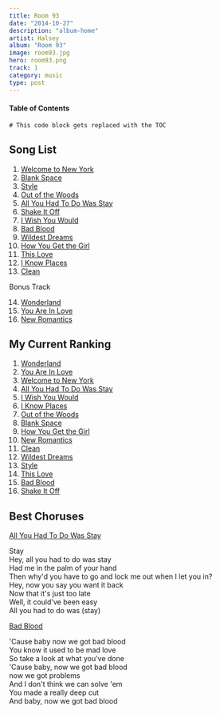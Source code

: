 ```yaml
---
title: Room 93
date: "2014-10-27"
description: "album-home"
artist: Halsey
album: "Room 93"
image: room93.jpg
hero: room93.png
track: 1
category: music
type: post
---
```


#### Table of Contents

```toc
# This code block gets replaced with the TOC
```

## Song List

1. [Welcome to New York](../Song%20List/welcome-to-new-york.md)
2. [Blank Space](../Song%20List/blank-space.md)
3. [Style](../Song%20List/style.md)
4. [Out of the Woods](../Song%20List/out-of-the-woods.md)
5. [All You Had To Do Was Stay](../Song%20List/all-you-had-to-do-was-stay.md)
6. [Shake It Off](../Song%20List/shake-it-off.md)
7. [I Wish You Would](../Song%20List/i-wish-you-would.md)
8. [Bad Blood](../Song%20List/bad-blood.md)
9. [Wildest Dreams](../Song%20List/wildest-dreams.md)
10. [How You Get the Girl](../Song%20List/how-you-get-the-girl.md)
11. [This Love](../Song%20List/this-love.md)
12. [I Know Places](../Song%20List/i-know-places.md)
13. [Clean](../Song%20List/clean.md)

Bonus Track

14. [Wonderland](../Song%20List/wonderland.md)
15. [You Are In Love](../Song%20List/you-are-in-love.md)
16. [New Romantics](../Song%20List/new-romantics.md)

## My Current Ranking

1. [Wonderland](../Song%20List/wonderland.md)
2. [You Are In Love](../Song%20List/you-are-in-love.md)
3. [Welcome to New York](../Song%20List/welcome-to-new-york.md)
4. [All You Had To Do Was Stay](../Song%20List/all-you-had-to-do-was-stay.md)
5. [I Wish You Would](../Song%20List/i-wish-you-would.md)
6. [I Know Places](../Song%20List/i-know-places.md)
7. [Out of the Woods](../Song%20List/out-of-the-woods.md)
8. [Blank Space](../Song%20List/blank-space.md)
9. [How You Get the Girl](../Song%20List/how-you-get-the-girl.md)
10. [New Romantics](../Song%20List/new-romantics.md)
11. [Clean](../Song%20List/clean.md)
12. [Wildest Dreams](../Song%20List/wildest-dreams.md)
13. [Style](../Song%20List/style.md)
14. [This Love](../Song%20List/this-love.md)
15. [Bad Blood](../Song%20List/bad-blood.md)
16. [Shake It Off](../Song%20List/shake-it-off.md)

## Best Choruses

[All You Had To Do Was Stay](../Song%20List/all-you-had-to-do-was-stay.md)

<p className="chorus">
Stay <br />
Hey, all you had to do was stay <br />
Had me in the palm of your hand <br />
Then why'd you have to go and lock me out when I let you in? <br />
Hey, now you say you want it back <br />
Now that it's just too late <br />
Well, it could've been easy <br />
All you had to do was (stay) <br />
</p>

[Bad Blood](../Song%20List/bad-blood.md)

<p className="chorus">
'Cause baby now we got bad blood <br />
You know it used to be mad love <br />
So take a look at what you've done <br />
'Cause baby, now we got bad blood <br />
now we got problems <br />
And I don't think we can solve 'em <br />
You made a really deep cut <br />
And baby, now we got bad blood <br />
</p>
